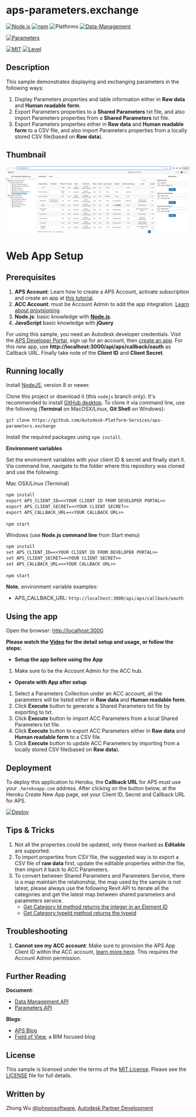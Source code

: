 # aps-parameters.exchange
[![Node.js](https://img.shields.io/badge/Node.js-14.0-blue.svg)](https://nodejs.org/)
[![npm](https://img.shields.io/badge/npm-6.0-blue.svg)](https://www.npmjs.com/)
![Platforms](https://img.shields.io/badge/Web-Windows%20%7C%20MacOS%20%7C%20Linux-lightgray.svg)
[![Data-Management](https://img.shields.io/badge/Data%20Management-v1-green.svg)](http://developer.autodesk.com/)

[![Parameters](https://img.shields.io/badge/Parameters%20-v1-green.svg)](http://developer.autodesk.com/)

[![MIT](https://img.shields.io/badge/License-MIT-blue.svg)](http://opensource.org/licenses/MIT)
[![Level](https://img.shields.io/badge/Level-Intermediate-blue.svg)](http://developer.autodesk.com/)


## Description
This sample demonstrates displaying and exchanging parameters in the following ways:
1. Display Parameters properties and lable information either in **Raw data** and **Human readable form**.
2. Export Parameters properties to a **Shared Parameters** txt file, and also import Parameters properties from a **Shared Parameters** txt file.
3. Export Parameters properties either in **Raw data** and **Human readable form** to a CSV file, and also import Parameters properties from a locally stored CSV file(based on **Raw data**).

## Thumbnail
![thumbnail](/thumbnail.png)  

# Web App Setup

## Prerequisites

1. **APS Account**: Learn how to create a APS Account, activate subscription and create an app at [this tutorial](http://learnforge.autodesk.io/#/account/). 
2. **ACC Account**: must be Account Admin to add the app integration. [Learn about provisioning](https://aps.autodesk.com/blog/bim-360-docs-provisioning-forge-apps). 
3. **Node.js**: basic knowledge with [**Node.js**](https://nodejs.org/en/).
4. **JavaScript** basic knowledge with **jQuery**

For using this sample, you need an Autodesk developer credentials. Visit the [APS Developer Portal](https://developer.autodesk.com), sign up for an account, then [create an app](https://developer.autodesk.com/myapps/create). For this new app, use **http://localhost:3000/api/aps/callback/oauth** as Callback URL. Finally take note of the **Client ID** and **Client Secret**.

## Running locally

Install [NodeJS](https://nodejs.org), version 8 or newer.

Clone this project or download it (this `nodejs` branch only). It's recommended to install [GitHub desktop](https://desktop.github.com/). To clone it via command line, use the following (**Terminal** on MacOSX/Linux, **Git Shell** on Windows):

    git clone https://github.com/Autodesk-Platform-Services/aps-parameters.exchange

Install the required packages using `npm install`.


**Environment variables**

Set the enviroment variables with your client ID & secret and finally start it. Via command line, navigate to the folder where this repository was cloned and use the following:

Mac OSX/Linux (Terminal)

    npm install
    export APS_CLIENT_ID=<<YOUR CLIENT ID FROM DEVELOPER PORTAL>>
    export APS_CLIENT_SECRET=<<YOUR CLIENT SECRET>>
    export APS_CALLBACK_URL=<<YOUR CALLBACK URL>>

    npm start

Windows (use **Node.js command line** from Start menu)

    npm install
    set APS_CLIENT_ID=<<YOUR CLIENT ID FROM DEVELOPER PORTAL>>
    set APS_CLIENT_SECRET=<<YOUR CLIENT SECRET>>
    set APS_CALLBACK_URL=<<YOUR CALLBACK URL>>

    npm start

**Note.**
environment variable examples:
- APS_CALLBACK_URL: `http://localhost:3000/api/aps/callback/oauth`

## Using the app

Open the browser: [http://localhost:3000](http://localhost:3000). 

**Please watch the [Video](https://youtu.be/X6mFX_yqhTI) for the detail setup and usage, or follow the steps:**

- **Setup the app before using the App**
1. Make sure to be the Account Admin for the ACC hub.
- **Operate with App after setup**
1. Select a Parameters Collection under an ACC account, all the parameters will be listed either in **Raw data** and **Human readable form**.
2. Click **Execute** button to generate a Shared Parameters txt file by exporting to txt.
3. Click **Execute** button to import ACC Parameters from a local Shared Parameters txt file.
4. Click **Execute** button to export ACC Parameters either in **Raw data** and **Human readable form** to a CSV file.
5. Click **Execute** button to update ACC Parameters by importing from a locally stored CSV file(based on **Raw data**).


## Deployment

To deploy this application to Heroku, the **Callback URL** for APS must use your `.herokuapp.com` address. After clicking on the button below, at the Heroku Create New App page, set your Client ID, Secret and Callback URL for APS.

[![Deploy](https://www.herokucdn.com/deploy/button.svg)](https://heroku.com/deploy?template=https://github.com/Autodesk-Platform-Services/aps-parameters.exchange)


## Tips & Tricks
1. Not all the properties could be updated, only these marked as **Editable** are supported.
2. To import properties from CSV file, the suggested way is to export a CSV file of **raw data** first, update the editable properties within the file, then import it back to ACC Parameters.
3. To convert between Shared Parameters and Parameters Service, there is a map maintain the relationship, the map used by the sample is not latest, please always use the following Revit API to iterate all the categories and get the latest map between shared parameters and parameters service. 
    - [Get Category Id method returns the integer in an Element ID](https://www.revitapidocs.com/2024/1588405d-eb7a-cd3d-60a0-f19cfc076109.htm)
    - [Get Category typeId method returns the typeid](https://www.revitapidocs.com/2024/957321bd-0fea-ccc5-3fbb-f461df557f8d.htm)


## Troubleshooting
1. **Cannot see my ACC account**: Make sure to provision the APS App Client ID within the ACC account, [learn more here](https://aps.autodesk.com/blog/bim-360-docs-provisioning-forge-apps). This requires the Account Admin permission.
 
## Further Reading
**Document**:
- [Data Management API](https://developer.autodesk.com/en/docs/data/v2/overview/)
- [Parameters API](https://aps.autodesk.com/en/docs/parameters/v1/overview)


**Blogs**:
- [APS Blog](https://aps.autodesk.com/blog)
- [Field of View](https://fieldofviewblog.wordpress.com/), a BIM focused blog

## License
This sample is licensed under the terms of the [MIT License](http://opensource.org/licenses/MIT). Please see the [LICENSE](LICENSE) file for full details.

## Written by
Zhong Wu [@johnonsoftware](https://twitter.com/johnonsoftware), [Autodesk Partner Development](http://aps.autodesk.com)
